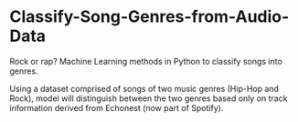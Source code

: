 # Classify-Song-Genres-from-Audio-Data
Rock or rap? Machine Learning methods in Python to classify songs into genres.

Using a dataset comprised of songs of two music genres (Hip-Hop and Rock), model will distinguish between the two genres based only on track information derived from Echonest (now part of Spotify). 
